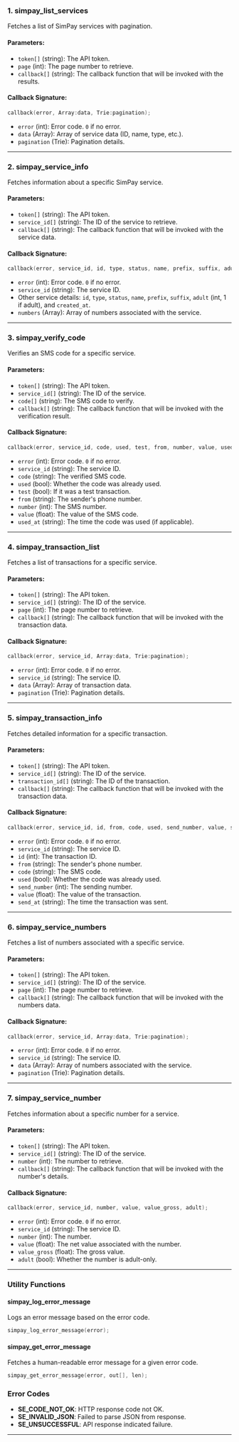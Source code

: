### 1. **simpay_list_services**

Fetches a list of SimPay services with pagination.

#### Parameters:

-   `token[]` (string): The API token.
-   `page` (int): The page number to retrieve.
-   `callback[]` (string): The callback function that will be invoked with the results.

#### Callback Signature:

```c
callback(error, Array:data, Trie:pagination);
```

-   `error` (int): Error code. `0` if no error.
-   `data` (Array): Array of service data (ID, name, type, etc.).
-   `pagination` (Trie): Pagination details.

---

### 2. **simpay_service_info**

Fetches information about a specific SimPay service.

#### Parameters:

-   `token[]` (string): The API token.
-   `service_id[]` (string): The ID of the service to retrieve.
-   `callback[]` (string): The callback function that will be invoked with the service data.

#### Callback Signature:

```c
callback(error, service_id, id, type, status, name, prefix, suffix, adult, Array:numbers, created_at);
```

-   `error` (int): Error code. `0` if no error.
-   `service_id` (string): The service ID.
-   Other service details: `id`, `type`, `status`, `name`, `prefix`, `suffix`, `adult` (int, 1 if adult), and `created_at`.
-   `numbers` (Array): Array of numbers associated with the service.

---

### 3. **simpay_verify_code**

Verifies an SMS code for a specific service.

#### Parameters:

-   `token[]` (string): The API token.
-   `service_id[]` (string): The ID of the service.
-   `code[]` (string): The SMS code to verify.
-   `callback[]` (string): The callback function that will be invoked with the verification result.

#### Callback Signature:

```c
callback(error, service_id, code, used, test, from, number, value, used_at);
```

-   `error` (int): Error code. `0` if no error.
-   `service_id` (string): The service ID.
-   `code` (string): The verified SMS code.
-   `used` (bool): Whether the code was already used.
-   `test` (bool): If it was a test transaction.
-   `from` (string): The sender's phone number.
-   `number` (int): The SMS number.
-   `value` (float): The value of the SMS code.
-   `used_at` (string): The time the code was used (if applicable).

---

### 4. **simpay_transaction_list**

Fetches a list of transactions for a specific service.

#### Parameters:

-   `token[]` (string): The API token.
-   `service_id[]` (string): The ID of the service.
-   `page` (int): The page number to retrieve.
-   `callback[]` (string): The callback function that will be invoked with the transaction data.

#### Callback Signature:

```c
callback(error, service_id, Array:data, Trie:pagination);
```

-   `error` (int): Error code. `0` if no error.
-   `service_id` (string): The service ID.
-   `data` (Array): Array of transaction data.
-   `pagination` (Trie): Pagination details.

---

### 5. **simpay_transaction_info**

Fetches detailed information for a specific transaction.

#### Parameters:

-   `token[]` (string): The API token.
-   `service_id[]` (string): The ID of the service.
-   `transaction_id[]` (string): The ID of the transaction.
-   `callback[]` (string): The callback function that will be invoked with the transaction data.

#### Callback Signature:

```c
callback(error, service_id, id, from, code, used, send_number, value, send_at);
```

-   `error` (int): Error code. `0` if no error.
-   `service_id` (string): The service ID.
-   `id` (int): The transaction ID.
-   `from` (string): The sender's phone number.
-   `code` (string): The SMS code.
-   `used` (bool): Whether the code was already used.
-   `send_number` (int): The sending number.
-   `value` (float): The value of the transaction.
-   `send_at` (string): The time the transaction was sent.

---

### 6. **simpay_service_numbers**

Fetches a list of numbers associated with a specific service.

#### Parameters:

-   `token[]` (string): The API token.
-   `service_id[]` (string): The ID of the service.
-   `page` (int): The page number to retrieve.
-   `callback[]` (string): The callback function that will be invoked with the numbers data.

#### Callback Signature:

```c
callback(error, service_id, Array:data, Trie:pagination);
```

-   `error` (int): Error code. `0` if no error.
-   `service_id` (string): The service ID.
-   `data` (Array): Array of numbers associated with the service.
-   `pagination` (Trie): Pagination details.

---

### 7. **simpay_service_number**

Fetches information about a specific number for a service.

#### Parameters:

-   `token[]` (string): The API token.
-   `service_id[]` (string): The ID of the service.
-   `number` (int): The number to retrieve.
-   `callback[]` (string): The callback function that will be invoked with the number's details.

#### Callback Signature:

```c
callback(error, service_id, number, value, value_gross, adult);
```

-   `error` (int): Error code. `0` if no error.
-   `service_id` (string): The service ID.
-   `number` (int): The number.
-   `value` (float): The net value associated with the number.
-   `value_gross` (float): The gross value.
-   `adult` (bool): Whether the number is adult-only.

---

### Utility Functions

#### **simpay_log_error_message**

Logs an error message based on the error code.

```c
simpay_log_error_message(error);
```

#### **simpay_get_error_message**

Fetches a human-readable error message for a given error code.

```c
simpay_get_error_message(error, out[], len);
```

### Error Codes

-   **SE_CODE_NOT_OK**: HTTP response code not OK.
-   **SE_INVALID_JSON**: Failed to parse JSON from response.
-   **SE_UNSUCCESSFUL**: API response indicated failure.

---
